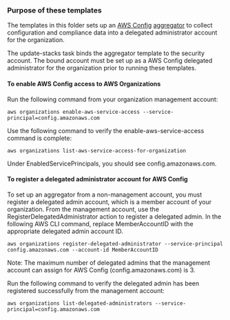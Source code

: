 ### Purpose of these templates

The templates in this folder sets up an [AWS Config](https://docs.aws.amazon.com/config/latest/developerguide/WhatIsConfig.html) [aggregator](https://docs.aws.amazon.com/config/latest/developerguide/aggregate-data.html) to collect configuration and compliance data into a delegated administrator account for the organization.

The update-stacks task binds the aggregator template to the security account. The bound account must be set up as a AWS Config delegated administrator for the organization prior to running these templates.

#### To enable AWS Config access to AWS Organizations

Run the following command from your organization management account:

```
aws organizations enable-aws-service-access --service-principal=config.amazonaws.com
```

Use the following command to verify the enable-aws-service-access command is complete:

```
aws organizations list-aws-service-access-for-organization
```

Under EnabledServicePrincipals, you should see config.amazonaws.com.

#### To register a delegated administrator account for AWS Config

To set up an aggregator from a non-management account, you must register a delegated admin account, which is a member account of your organization. From the management account, use the RegisterDelegatedAdministrator action to register a delegated admin. In the following AWS CLI command, replace MemberAccountID with the appropriate delegated admin account ID.

```
aws organizations register-delegated-administrator --service-principal config.amazonaws.com --account-id MemberAccountID
```

Note: The maximum number of delegated admins that the management account can assign for AWS Config (config.amazonaws.com) is 3.

Run the following command to verify the delegated admin has been registered successfully from the management account:

```
aws organizations list-delegated-administrators --service-principal=config.amazonaws.com
```
